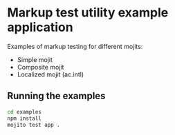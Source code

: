 # Markup test utility example application

Examples of markup testing for different mojits:

* Simple mojit
* Composite mojit
* Localized mojit (ac.intl)

## Running the examples

```bash
cd examples
npm install
mojito test app .
```
